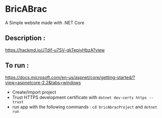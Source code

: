 # BricABrac
A Simple website made with .NET Core

## Description :
https://hackmd.io/JTdif-u7SV-gkTepiyHbzA?view

## To run :
https://docs.microsoft.com/en-us/aspnet/core/getting-started/?view=aspnetcore-2.2&tabs=windows

* Create/Import project
* Trust HTTPS development certificate with `dotnet dev-certs https --trust`
* run app with the following commands : `cd bricAbracProject` and `dotnet run`